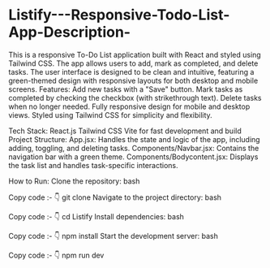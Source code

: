 # Listify---Responsive-Todo-List-App-Description-
This is a responsive To-Do List application built with React and styled using Tailwind CSS. The app allows users to add, mark as completed, and delete tasks. The user interface is designed to be clean and intuitive, featuring a green-themed design with responsive layouts for both desktop and mobile screens.
Features:
Add new tasks with a "Save" button.
Mark tasks as completed by checking the checkbox (with strikethrough text).
Delete tasks when no longer needed.
Fully responsive design for mobile and desktop views.
Styled using Tailwind CSS for simplicity and flexibility.

Tech Stack:
React.js
Tailwind CSS
Vite for fast development and build
Project Structure:
App.jsx: Handles the state and logic of the app, including adding, toggling, and deleting tasks.
Components/Navbar.jsx: Contains the navigation bar with a green theme.
Components/Bodycontent.jsx: Displays the task list and handles task-specific interactions.

How to Run:
Clone the repository:
bash

Copy code :- 👇
git clone <repository-url>
Navigate to the project directory:
bash

Copy code :- 👇
cd Listify
Install dependencies:
bash

Copy code :- 👇
npm install
Start the development server:
bash

Copy code :- 👇
npm run dev
